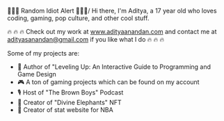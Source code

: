 🚨🚨🚨 Random Idiot Alert 🚨🚨🚨/
Hi there, I'm Aditya, a 17 year old who loves coding, gaming, pop culture, and other cool stuff.

:fire: :fire: :fire: Check out my work at www.adityaanandan.com and contact me at adityasanandan@gmail.com if you like what I do :fire: :fire: :fire:

Some of my projects are:

* :book: Author of "Leveling Up: An Interactive Guide to Programming and Game Design
* :video_game: A ton of gaming projects which can be found on my account
* :studio_microphone: Host of "The Brown Boys" Podcast
* :elephant: Creator of "Divine Elephants" NFT
* :basketball: Creator of stat  website for NBA

